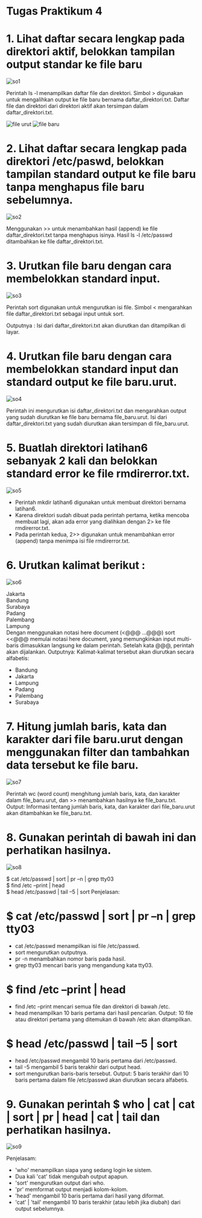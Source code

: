 # Tugas Praktikum 4

# 1. Lihat daftar secara lengkap pada direktori aktif, belokkan tampilan output standar ke file baru
![so1](https://github.com/user-attachments/assets/52390658-250d-44c7-962d-737f5b2d8665)

Perintah ls -l menampilkan daftar file dan direktori. Simbol > digunakan untuk mengalihkan output ke file baru bernama daftar_direktori.txt. 
Daftar file dan direktori dari direktori aktif akan tersimpan dalam daftar_direktori.txt.

![file urut](https://github.com/user-attachments/assets/9c3e6455-40af-47cd-ae44-2788842268d3)
![file baru](https://github.com/user-attachments/assets/6372fbd8-7495-43cb-8cde-48084fa0914c)


# 2. Lihat daftar secara lengkap pada direktori /etc/paswd, belokkan tampilan standard output ke file baru tanpa menghapus file baru sebelumnya.
![so2](https://github.com/user-attachments/assets/4bcea3d6-d9b1-464c-836f-07f4eff01539)

Menggunakan >> untuk menambahkan hasil (append) ke file daftar_direktori.txt tanpa menghapus isinya.
Hasil ls -l /etc/passwd ditambahkan ke file daftar_direktori.txt.

# 3. Urutkan file baru dengan cara membelokkan standard input.  
![so3](https://github.com/user-attachments/assets/540c4cc3-9a4c-4c9e-8ac3-74dedae8dde1)

Perintah sort digunakan untuk mengurutkan isi file. Simbol < mengarahkan file daftar_direktori.txt sebagai input untuk sort.

Outputnya :
Isi dari daftar_direktori.txt akan diurutkan dan ditampilkan di layar.

# 4. Urutkan file baru dengan cara membelokkan standard input dan standard output ke file baru.urut. 
![so4](https://github.com/user-attachments/assets/54312381-1433-4af0-8c9e-95059ff3ddb7)

Perintah ini mengurutkan isi daftar_direktori.txt dan mengarahkan output yang sudah diurutkan ke file baru bernama file_baru.urut.
Isi dari daftar_direktori.txt yang sudah diurutkan akan tersimpan di file_baru.urut.

# 5. Buatlah direktori latihan6 sebanyak 2 kali dan belokkan standard error ke file rmdirerror.txt.  
![so5](https://github.com/user-attachments/assets/bbc5a956-bb46-46ac-b71f-e5ad87f15f98)

- Perintah mkdir latihan6 digunakan untuk membuat direktori bernama latihan6.
- Karena direktori sudah dibuat pada perintah pertama, ketika mencoba membuat lagi, akan ada error yang dialihkan dengan 2> ke file rmdirerror.txt.
- Pada perintah kedua, 2>> digunakan untuk menambahkan error (append) tanpa menimpa isi file rmdirerror.txt.

# 6. Urutkan kalimat berikut :  
![so6](https://github.com/user-attachments/assets/425090bd-1fd7-44e3-b7ad-2efdded662d0)

Jakarta  
     Bandung  
     Surabaya  
     Padang  
     Palembang  
     Lampung  
     Dengan menggunakan notasi here document (<@@@ …@@@) 
sort <<@@@ memulai notasi here document, yang memungkinkan input multi-baris dimasukkan langsung ke dalam perintah. Setelah kata @@@, perintah akan dijalankan.
Outputnya:
Kalimat-kalimat tersebut akan diurutkan secara alfabetis:
- Bandung
- Jakarta
- Lampung
- Padang
- Palembang
- Surabaya


# 7. Hitung jumlah baris, kata dan karakter dari file baru.urut dengan menggunakan filter dan tambahkan data tersebut ke file baru. 
![so7](https://github.com/user-attachments/assets/74ee542d-83f1-4ba8-8220-f2340473463f)

Perintah wc (word count) menghitung jumlah baris, kata, dan karakter dalam file_baru.urut, dan >> menambahkan hasilnya ke file_baru.txt.
Output:
Informasi tentang jumlah baris, kata, dan karakter dari file_baru.urut akan ditambahkan ke file_baru.txt.

# 8. Gunakan perintah di bawah ini dan perhatikan hasilnya. 
![so8](https://github.com/user-attachments/assets/421ff33d-af2b-4dae-b87a-351af2fd51b7)

$ cat /etc/passwd | sort | pr –n | grep tty03  
$ find /etc –print | head  
$ head /etc/passwd | tail –5 | sort 
Penjelasan:      
# $ cat /etc/passwd | sort | pr –n | grep tty03
- cat /etc/passwd menampilkan isi file /etc/passwd.
- sort mengurutkan outputnya.
- pr -n menambahkan nomor baris pada hasil.
- grep tty03 mencari baris yang mengandung kata tty03.

# $ find /etc –print | head
- find /etc –print mencari semua file dan direktori di bawah /etc.
- head menampilkan 10 baris pertama dari hasil pencarian.
Output:
10 file atau direktori pertama yang ditemukan di bawah /etc akan ditampilkan.

# $ head /etc/passwd | tail –5 | sort
- head /etc/passwd mengambil 10 baris pertama dari /etc/passwd.
- tail -5 mengambil 5 baris terakhir dari output head.
- sort mengurutkan baris-baris tersebut.
Output:
5 baris terakhir dari 10 baris pertama dalam file /etc/passwd akan diurutkan secara alfabetis.

# 9. Gunakan perintah $ who | cat | cat | sort | pr | head | cat | tail dan perhatikan hasilnya.  
![so9](https://github.com/user-attachments/assets/498dd06e-c080-4efe-ac41-2fc1aacc27fd)

Penjelasam:
-  'who' menampilkan siapa yang sedang login ke sistem.
- Dua kali 'cat' tidak mengubah output apapun.
- 'sort' mengurutkan output dari who.
- 'pr' memformat output menjadi kolom-kolom.
- 'head' mengambil 10 baris pertama dari hasil yang diformat.
- 'cat' | 'tail' mengambil 10 baris terakhir (atau lebih jika diubah) dari output sebelumnya.
